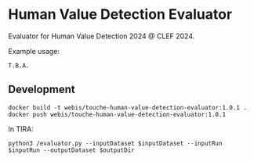 Human Value Detection Evaluator
===============================
Evaluator for Human Value Detection 2024 @ CLEF 2024.

Example usage:
```
T.B.A.
```


Development
-----------
```
docker build -t webis/touche-human-value-detection-evaluator:1.0.1 .
docker push webis/touche-human-value-detection-evaluator:1.0.1
```

In TIRA:
```
python3 /evaluator.py --inputDataset $inputDataset --inputRun $inputRun --outputDataset $outputDir
```

